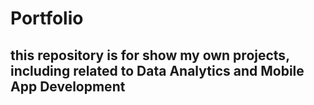 # Portfolio
## this repository is for show my own projects, including related to Data Analytics and Mobile App Development 
